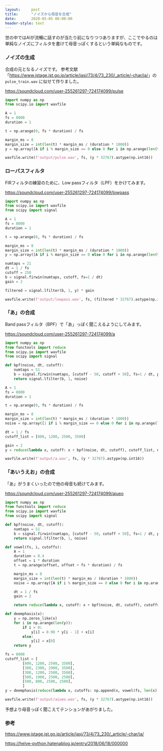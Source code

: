 ```yaml
---
layout:     post
title:      "ノイズから母音を合成"
date:       2020-05-05 00:00:00
header-style: text
---
```

世の中ではAIが流暢に話すのが当たり前になりつつありますが、ここでやるのは単純なノイズにフィルタを書けて母音っぽくするという単純なものです。

### ノイズの生成

合成の元となるノイズです。
参考文献「<https://www.jstage.jst.go.jp/article/jasj/73/4/73_230/_article/-char/ja/>」の `pulse_train.wav` に似せて作りました。

<https://soundcloud.com/user-255261297-724174099/pulse>

```python
import numpy as np
from scipy.io import wavfile

A = 1
fs = 8000
duration = 1

t = np.arange(0, fs * duration) / fs

margin_ms = 8
margin_size = int(len(t) * margin_ms / (duration * 1000))
y = np.array([A if i % margin_size == 0 else 0 for i in np.arange(len(t))])

wavfile.write(f'output/pulse.wav', fs, (y * 32767).astype(np.int16))
```

### ローパスフィルタ

FIRフィルタの練習のために、Low passフィルタ（LPF）をかけてみます。

<https://soundcloud.com/user-255261297-724174099/lowpass>

```python
import numpy as np
from scipy.io import wavfile
from scipy import signal

A = 1
fs = 8000
duration = 1

t = np.arange(0, fs * duration) / fs

margin_ms = 8
margin_size = int(len(t) * margin_ms / (duration * 1000))
y = np.array([A if i % margin_size == 0 else 0 for i in np.arange(len(t))])

numtaps = 21
dt = 1 / fs
cutoff = 250
b = signal.firwin(numtaps, cutoff, fs=1 / dt)
gain = 2

filtered = signal.lfilter(b, 1, y) * gain

wavfile.write(f'output/lowpass.wav', fs, (filtered * 32767).astype(np.int16))
```

### 「あ」の合成

Band passフィルタ（BPF）で「あ」っぽく聞こえるようにしてみます。

<https://soundcloud.com/user-255261297-724174099/a>

```python
import numpy as np
from functools import reduce
from scipy.io import wavfile
from scipy import signal

def bpf(noise, dt, cutoff):
    numtaps = 51
    b = signal.firwin(numtaps, [cutoff - 50, cutoff + 50], fs=1 / dt, pass_zero=False)
    return signal.lfilter(b, 1, noise)

A = 1
fs = 8000
duration = 1

t = np.arange(0, fs * duration) / fs

margin_ms = 8
margin_size = int(len(t) * margin_ms / (duration * 1000))
noise = np.array([1 if i % margin_size == 0 else 0 for i in np.arange(len(t))])

dt = 1 / fs
cutoff_list = [800, 1200, 2500, 3500]

gain = 2
y = reduce(lambda x, cutoff: x + bpf(noise, dt, cutoff), cutoff_list, np.zeros_like(t)) * gain

wavfile.write(f'output/a.wav', fs, (y * 32767).astype(np.int16))
```

### 「あいうえお」の合成

「あ」がうまくいったので他の母音も続けてみます。


<https://soundcloud.com/user-255261297-724174099/aiueo>

```python
import numpy as np
from functools import reduce
from scipy.io import wavfile
from scipy import signal

def bpf(noise, dt, cutoff):
    numtaps = 51
    b = signal.firwin(numtaps, [cutoff - 50, cutoff + 50], fs=1 / dt, pass_zero=False)
    return signal.lfilter(b, 1, noise)

def vowel(fs, i, cutoffs):
    A = 1
    duration = 0.4
    offset = i * duration
    t = np.arange(offset, offset + fs * duration) / fs

    margin_ms = 8
    margin_size = int(len(t) * margin_ms / (duration * 1000))
    noise = np.array([A if i % margin_size == 0 else 0 for i in np.arange(len(t))])

    dt = 1 / fs
    gain = 2

    return reduce(lambda x, cutoff: x + bpf(noise, dt, cutoff), cutoffs, np.zeros_like(t)) * gain

def deemphasis(x):
    y = np.zeros_like(x)
    for i in np.arange(len(y)):
        if i > 0:
            y[i] = 0.98 * y[i - 1] + x[i]
        else:
            y[i] = x[0]
    return y

fs = 8000
cutoff_list = [
        [800, 1200, 2500, 3500],
        [300, 2300, 2900, 3500],
        [300, 1200, 2500, 3500],
        [500, 1900, 2500, 2500],
        [500, 800, 2500, 2500],
        ]
y = deemphasis(reduce(lambda x, cutoffs: np.append(x, vowel(fs, len(x), cutoffs)), cutoff_list, []))

wavfile.write(f'output/aiueo.wav', fs, (y * 32767).astype(np.int16))
```

予想より母音っぽく聞こえてテンションがあがりました。

### 参考

<https://www.jstage.jst.go.jp/article/jasj/73/4/73_230/_article/-char/ja/>

<https://helve-python.hatenablog.jp/entry/2018/06/18/000000>






